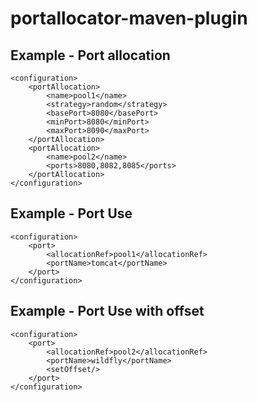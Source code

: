 portallocator-maven-plugin
==========================

Example - Port allocation
-------------------------
```
<configuration>
    <portAllocation>
        <name>pool1</name>
        <strategy>random</strategy>
        <basePort>8080</basePort>
        <minPort>8080</minPort>
        <maxPort>8090</maxPort>
    </portAllocation>
    <portAllocation>
        <name>pool2</name>
        <ports>8080,8082,8085</ports>
    </portAllocation>
</configuration>
```

Example - Port Use
------------------
```
<configuration>
    <port>
        <allocationRef>pool1</allocationRef>
        <portName>tomcat</portName>
    </port>
</configuration>
```

Example - Port Use with offset
------------------------------
```
<configuration>
    <port>
        <allocationRef>pool2</allocationRef>
        <portName>wildfly</portName>
        <setOffset/>
    </port>
</configuration>
```
